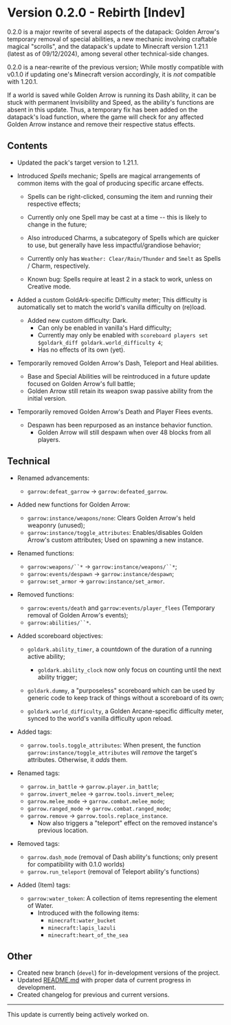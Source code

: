 # Version 0.2.0 - Rebirth [Indev]

0.2.0 is a major rewrite of several aspects of the datapack: Golden Arrow's temporary removal of special abilities, a new mechanic involving craftable magical "scrolls", and the datapack's update to Minecraft version 1.21.1 (latest as of 09/12/2024), among several other technical-side changes.

0.2.0 is a near-rewrite of the previous version; While mostly compatible with v0.1.0 if updating one's Minecraft version accordingly, it is *not* compatible with 1.20.1.

If a world is saved while Golden Arrow is running its Dash ability, it can be stuck with permanent Invisibility and Speed, as the ability's functions are absent in this update. Thus, a temporary fix has been added on the datapack's load function, where the game will check for any affected Golden Arrow instance and remove their respective status effects.

## Contents

* Updated the pack's target version to 1.21.1.

* Introduced *Spells* mechanic; Spells are magical arrangements of common items with the goal of producing specific arcane effects.
    * Spells can be right-clicked, consuming the item and running their respective effects;
    * Currently only one Spell may be cast at a time -- this is likely to change in the future;
    * Also introduced Charms, a subcategory of Spells which are quicker to use, but generally have less impactful/grandiose behavior;
    * Currently only has `Weather: Clear/Rain/Thunder` and `Smelt` as Spells / Charm, respectively.

    * Known bug: Spells require at least 2 in a stack to work, unless on Creative mode.

* Added a custom GoldArk-specific Difficulty meter; This difficulty is automatically set to match the world's vanilla difficulty on (re)load.
    * Added new custom difficulty: Dark.
        * Can only be enabled in vanilla's Hard difficulty;
        * Currently may only be enabled with `scoreboard players set $goldark_diff goldark.world_difficulty 4`;
        * Has no effects of its own (yet).

* Temporarily removed Golden Arrow's Dash, Teleport and Heal abilities.
    * Base and Special Abilities will be reintroduced in a future update focused on Golden Arrow's full battle;
    * Golden Arrow still retain its weapon swap passive ability from the initial version.

* Temporarily removed Golden Arrow's Death and Player Flees events.
    * Despawn has been repurposed as an instance behavior function.
        * Golden Arrow will still despawn when over 48 blocks from all players.

## Technical

* Renamed advancements:
    * `garrow:defeat_garrow` -> `garrow:defeated_garrow`.

* Added new functions for Golden Arrow:
    * `garrow:instance/weapons/none`: Clears Golden Arrow's held weaponry (unused);
    * `garrow:instance/toggle_attributes`: Enables/disables Golden Arrow's custom attributes; Used on spawning a new instance.

* Renamed functions:
    * `garrow:weapons/``*` -> `garrow:instance/weapons/``*`;
    * `garrow:events/despawn` -> `garrow:instance/despawn`;
    * `garrow:set_armor` -> `garrow:instance/set_armor`.

* Removed functions:
    * `garrow:events/death` and `garrow:events/player_flees` (Temporary removal of Golden Arrow's events);
    * `garrow:abilities/``*`.

* Added scoreboard objectives:
    * `goldark.ability_timer`, a countdown of the duration of a running active ability;
        * `goldark.ability_clock` now only focus on counting until the next ability trigger;

    * `goldark.dummy`, a "purposeless" scoreboard which can be used by generic code to keep track of things without a scoreboard of its own;
    * `goldark.world_difficulty`, a Golden Arcane-specific difficulty meter, synced to the world's vanilla difficulty upon reload.

* Added tags:
    * `garrow.tools.toggle_attributes`: When present, the function `garrow:instance/toggle_attributes` will *remove* the target's attributes. Otherwise, it *adds* them.

* Renamed tags:
    * `garrow.in_battle` -> `garrow.player.in_battle`;
    * `garrow.invert_melee` -> `garrow.tools.invert_melee`;
    * `garrow.melee_mode` -> `garrow.combat.melee_mode`;
    * `garrow.ranged_mode` -> `garrow.combat.ranged_mode`;
    * `garrow.remove` -> `garrow.tools.replace_instance`.
        * Now also triggers a "teleport" effect on the removed instance's previous location.

* Removed tags:
    * `garrow.dash_mode` (removal of Dash ability's functions; only present for compatibility with 0.1.0 worlds)
    * `garrow.run_teleport` (removal of Teleport ability's functions)

* Added (Item) tags:
    * `garrow:water_token`: A collection of items representing the element of Water.
        * Introduced with the following items:
            * `minecraft:water_bucket`
            * `minecraft:lapis_lazuli`
            * `minecraft:heart_of_the_sea`

## Other

* Created new branch (`devel`) for in-development versions of the project.
* Updated [README.md](../../README.md) with proper data of current progress in development.
* Created changelog  for previous and current versions.

---

This update is currently being actively worked on.
